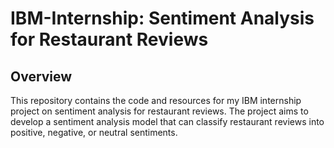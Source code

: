 # IBM-Internship: Sentiment Analysis for Restaurant Reviews

## Overview
This repository contains the code and resources for my IBM internship project on sentiment analysis for restaurant reviews. The project aims to develop a sentiment analysis model that can classify restaurant reviews into positive, negative, or neutral sentiments.
